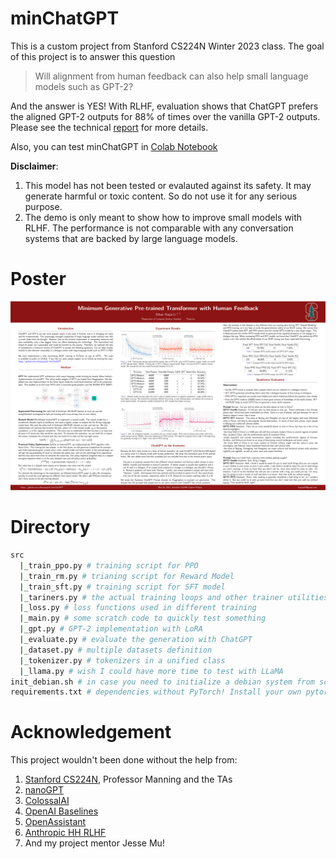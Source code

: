 # minChatGPT

This is a custom project from Stanford CS224N Winter 2023 class. The goal of this project is to answer this question
> Will alignment from human feedback can also help small language models such as GPT-2?

And the answer is YES! With RLHF, evaluation shows that ChatGPT prefers the aligned GPT-2 outputs for 88% of times over the vanilla GPT-2 outputs. 
Please see the technical [report](./report.pdf) for more details.

Also, you can test minChatGPT in [Colab Notebook](https://colab.research.google.com/drive/1LR1sbWTyaNAmTZ1g1M2tpmU_pFw1lyEX?usp=sharing)

**Disclaimer**: 
1. This model has not been tested or evalauted against its safety. It may generate harmful or toxic content. So do not use it for any serious purpose. 
2. The demo is only meant to show how to improve small models with RLHF. The performance is not comparable with any conversation systems that are backed by large language models.

# Poster
![alt text](Poster.png)

# Directory
```bash
src
  |_train_ppo.py # training script for PPO 
  |_train_rm.py # trianing script for Reward Model
  |_train_sft.py # training script for SFT model
  |_tariners.py # the actual training loops and other trainer utilities, such as saving states
  |_loss.py # loss functions used in different training
  |_main.py # some scratch code to quickly test something
  |_gpt.py # GPT-2 implementation with LoRA
  |_evaluate.py # evaluate the generation with ChatGPT
  |_dataset.py # multiple datasets definition
  |_tokenizer.py # tokenizers in a unified class
  |_llama.py # wish I could have more time to test with LLaMA
init_debian.sh # in case you need to initialize a debian system from scratch
requirements.txt # dependencies without PyTorch! Install your own pytorch 2.0 nightly.
```

# Acknowledgement
This project wouldn't been done without the help from:
1. [Stanford CS224N](https://web.stanford.edu/class/cs224n/), Professor Manning and the TAs
2. [nanoGPT](https://github.com/karpathy/nanoGPT)
3. [ColossalAI](https://github.com/hpcaitech/ColossalAI)
4. [OpenAI Baselines](https://github.com/openai/baselines)
5. [OpenAssistant](https://github.com/LAION-AI/Open-Assistant)
6. [Anthropic HH RLHF](https://github.com/anthropics/hh-rlhf)
7. And my project mentor Jesse Mu!
